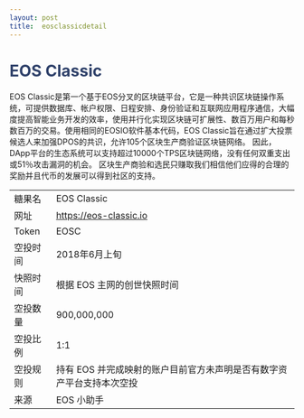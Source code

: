```yaml
---
layout: post
title:  eosclassicdetail
---
```



<h1 style="color: #2F416A">EOS Classic</h1>
<p>
EOS Classic是第一个基于EOS分叉的区块链平台，它是一种共识区块链操作系统，可提供数据库、帐户权限、日程安排、身份验证和互联网应用程序通信，大幅度提高智能业务开发的效率，使用并行化实现区块链可扩展性、数百万用户和每秒数百万的交易。使用相同的EOSIO软件基本代码，EOS Classic旨在通过扩大投票候选人来加强DPOS的共识，允许105个区块生产商验证区块链网络。 因此，DApp平台的生态系统可以支持超过10000个TPS区块链网络，没有任何双重支出或51％攻击漏洞的机会。 区块生产商验和选民只赚取我们相信他们应得的合理的奖励并且代币的发展可以得到社区的支持。</p>


<table class="center">
  <tbody>
    <tr>
        <td class="tablehalf">糖果名</td>
        <td class="tablehalf">EOS Classic</td>
    </tr>
    <tr>
        <td>网址</td>
        <td><a href="https://eos-classic.io" target="_blank">https://eos-classic.io</a></td>
    </tr>
    <tr>
        <td>Token</td>
        <td>EOSC</td>
    </tr>
    <tr>
        <td>空投时间</td>
        <td>2018年6月上旬</td>
    </tr>
    <tr>
        <td>快照时间</td>
        <td>根据 EOS 主网的创世快照时间</td>
    </tr>
    <tr>
        <td>空投数量</td>
        <td>900,000,000</td>
    </tr>
    <tr>
        <td>空投比例</td>
        <td>1:1</td>
    </tr>
    <tr>
        <td>空投规则</td>
        <td>
        持有 EOS 并完成映射的账户目前官方未声明是否有数字资产平台支持本次空投
        </td>
    </tr>
    <tr>
        <td>来源</td>
        <td>EOS 小助手</td>
    </tr>
  </tbody>
</table>


